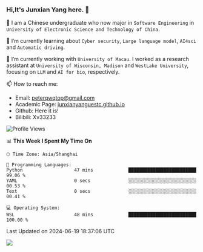 ### Hi,It's Junxian Yang here. 👋

<!--
**Uestc-Young/Uestc-Young** is a ✨ _special_ ✨ repository because its `README.md` (this file) appears on your GitHub profile.

Here are some ideas to get you started:

- 🔭 I’m currently working on ...
- 🌱 I’m currently learning ...
- 👯 I’m looking to collaborate on ...
- 🤔 I’m looking for help with ...
- 💬 Ask me about ...
- 📫 How to reach me: ...
- 😄 Pronouns: ...
- ⚡ Fun fact: ...
-->
🎉 I am a Chinese undergraduate who now major in `Software Engineering` in `University of Electronic Science and Technology of China`.  
  
🌱 I’m currently learning about `Cyber security`, `Large language model`, `AI4sci` and `Automatic driving`.  

🔭 I’m currently working with `University of Macau`. I worked as a research assistant at `University of Wisconsin, Madison` and `WestLake University`, focusing on `LLM` and `AI for bio`, respectively.
  
📫 How to reach me: 
   - Email: peterqwqtop@gmail.com
   - Academic Page: [junxianyanguestc.github.io](https://junxianyanguestc.github.io/)
   - Github: Here it is!
   - Bilibili: Xv33233
     
<!--START_SECTION:waka-->
![Profile Views](http://img.shields.io/badge/Profile%20Views-4-blue)

📊 **This Week I Spent My Time On** 

```text
🕑︎ Time Zone: Asia/Shanghai

💬 Programming Languages: 
Python                   47 mins             █████████████████████████   99.06 % 
YAML                     0 secs              ░░░░░░░░░░░░░░░░░░░░░░░░░   00.53 % 
Text                     0 secs              ░░░░░░░░░░░░░░░░░░░░░░░░░   00.41 % 

💻 Operating System: 
WSL                      48 mins             █████████████████████████   100.00 % 
```


 Last Updated on 2024-06-19 18:37:06 UTC
<!--END_SECTION:waka-->

![](https://visitor-badge.glitch.me/badge?page_id=Uestc-Young.readme)
